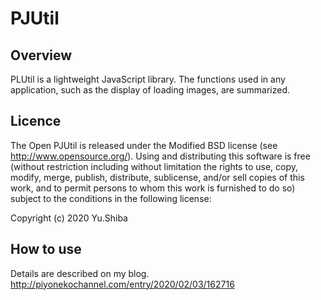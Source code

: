 # PJUtil
## Overview
 PLUtil is a lightweight JavaScript library. 
 The functions used in any application, such as the display of loading images, are summarized.

## Licence
 The Open PJUtil is released under the Modified BSD license (see http://www.opensource.org/). Using and distributing this software is free (without restriction including without limitation the rights to use, copy, modify, merge, publish, distribute, sublicense, and/or sell copies of this work, and to permit persons to whom this work is furnished to do so) subject to the conditions in the following license:
 
 Copyright (c) 2020  Yu.Shiba

## How to use
 Details are described on my blog.
 <a href="http://piyonekochannel.com/entry/2020/02/03/162716" target="_blank">http://piyonekochannel.com/entry/2020/02/03/162716</a>
